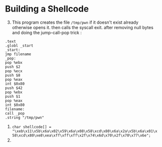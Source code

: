 # Building a Shellcode

3. This program creates the file `/tmp/pwn` if it doesn't exist already otherwise opens it. then calls the syscall exit.
after removing null bytes and doing the jump-call-pop trick :
```
.text
.globl _start
_start:
jmp filename
_pop:
pop %ebx
push $2
pop %ecx
push $8
pop %eax
int $0x80
push $42
pop %ebx
push $1
pop %eax
int $0x80
filename:
call _pop
.string "/tmp/pwn"
```
1. `char shellcode[] = "\xeb\x11\x5b\x6a\x02\x59\x6a\x08\x58\xcd\x80\x6a\x2a\x5b\x6a\x01\x58\xcd\x80\xe8\xea\xff\xff\xff\x2f\x74\x6d\x70\x2f\x70\x77\x6e";`
2. 